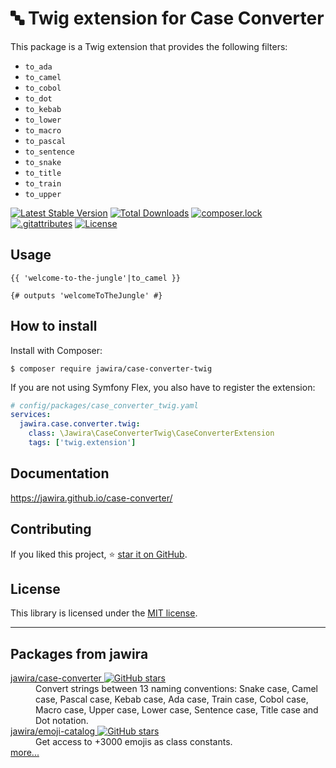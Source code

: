 🔤 Twig extension for Case Converter
====================================

This package is a Twig extension that provides the following filters:

- `to_ada`
- `to_camel`
- `to_cobol`
- `to_dot`
- `to_kebab`
- `to_lower`
- `to_macro`
- `to_pascal`
- `to_sentence`
- `to_snake`
- `to_title`
- `to_train`
- `to_upper`

[![Latest Stable Version](https://poser.pugx.org/jawira/case-converter-twig/v)](//packagist.org/packages/jawira/case-converter-twig)
[![Total Downloads](https://poser.pugx.org/jawira/case-converter-twig/downloads)](//packagist.org/packages/jawira/case-converter-twig)
[![composer.lock](https://poser.pugx.org/jawira/case-converter-twig/composerlock)](//packagist.org/packages/jawira/case-converter-twig)
[![.gitattributes](https://poser.pugx.org/jawira/case-converter-twig/gitattributes)](//packagist.org/packages/jawira/case-converter-twig)
[![License](https://poser.pugx.org/jawira/case-converter-twig/license)](//packagist.org/packages/jawira/case-converter-twig)

Usage
-----

```twig
{{ 'welcome-to-the-jungle'|to_camel }}

{# outputs 'welcomeToTheJungle' #}
```

How to install
--------------

Install with Composer:

```console
$ composer require jawira/case-converter-twig
```

If you are not using Symfony Flex, you also have to register the extension:

```yaml
# config/packages/case_converter_twig.yaml
services:
  jawira.case.converter.twig:
    class: \Jawira\CaseConverterTwig\CaseConverterExtension
    tags: ['twig.extension']
```

Documentation
-------------

<https://jawira.github.io/case-converter/>

Contributing
------------

If you liked this project, ⭐ [star it on GitHub](https://github.com/jawira/case-converter-twig).

License
-------

This library is licensed under the [MIT license](LICENSE.md).

***

Packages from jawira
--------------------

<dl>

<dt>
    <a href="https://packagist.org/packages/jawira/case-converter">jawira/case-converter
    <img alt="GitHub stars" src="https://badgen.net/github/stars/jawira/case-converter?icon=github"/></a>
</dt>
<dd>Convert strings between 13 naming conventions: Snake case, Camel case,
  Pascal case, Kebab case, Ada case, Train case, Cobol case, Macro case,
  Upper case, Lower case, Sentence case, Title case and Dot notation.
</dd>

<dt>
    <a href="https://packagist.org/packages/jawira/emoji-catalog">jawira/emoji-catalog
    <img alt="GitHub stars" src="https://badgen.net/github/stars/jawira/emoji-catalog?icon=github"/></a>
</dt>
<dd>Get access to +3000 emojis as class constants.</dd>

<dt><a href="https://packagist.org/packages/jawira/">more...</a></dt>
</dl>
